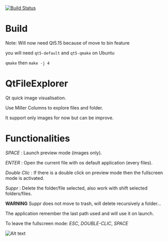 [![Build Status](https://travis-ci.org/Lightjohn/QtFileExplorer.svg?branch=master)](https://travis-ci.org/Lightjohn/QtFileExplorer)

Build
=====

Note: Will now need Qt5.15 because of move to bin feature

you will need `qt5-default` and `qt5-qmake` on Ubuntu

`qmake` then `make -j 4`



QtFileExplorer
==============

Qt quick image visualisation.

Use Miller Columns to explore files and folder.

It support only images for now but can be improve.

Functionalities
================

*SPACE* : Launch preview mode (images only).

*ENTER* : Open the current file with os default application (every files).

*Double Clic* : If there is a double click on preview mode then the fullscreen mode is activated.

*Suppr* : Delete the folder/file selected, also work with shift selected folders/files.

**WARNING** Suppr does not move to trash, will delete recursively a folder...

The application remember the last path used and will use it on launch.   

To leave the fullscreen mode: *ESC*, *DOUBLE-CLIC*, *SPACE*

![Alt text](example2.png?raw=true "Example")

